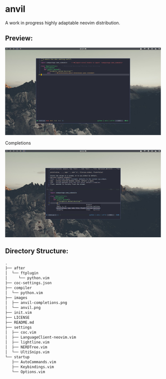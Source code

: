 # anvil
A work in progress highly adaptable neovim distribution.

## Preview:
![anvil preview](/images/anvil.png?raw=true "anvil preview")

Completions

![anvil completions preview](/images/anvil-completions.png?raw=true "anvil completions preview")

## Directory Structure:
```
.
├── after
│  └── ftplugin
│     └── python.vim
├── coc-settings.json
├── compiler
│  └── python.vim
├── images
│  ├── anvil-completions.png
│  └── anvil.png
├── init.vim
├── LICENSE
├── README.md
├── settings
│  ├── coc.vim
│  ├── LanguageClient-neovim.vim
│  ├── lightline.vim
│  ├── NERDTree.vim
│  └── UltiSnips.vim
└── startup
   ├── AutoCommands.vim
   ├── Keybindings.vim
   └── Options.vim
```
